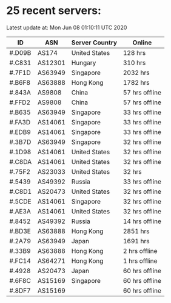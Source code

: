 # 25 recent servers:

Latest update at: Mon Jun 08 01:10:11 UTC 2020

| ID | ASN | Server Country | Online |
| -- | --- | -------------- | ------ |
| #.D09B | AS174 | United States | 128 hrs |
| #.C831 | AS12301 | Hungary | 310 hrs |
| #.7F1D | AS63949 | Singapore | 2032 hrs |
| #.B6F8 | AS63888 | Hong Kong | 1782 hrs |
| #.843A | AS9808 | China | 57 hrs offline |
| #.FFD2 | AS9808 | China | 57 hrs offline |
| #.B635 | AS63949 | Singapore | 33 hrs offline |
| #.FA3D | AS14061 | Singapore | 33 hrs offline |
| #.EDB9 | AS14061 | Singapore | 33 hrs offline |
| #.3B7D | AS63949 | Singapore | 32 hrs offline |
| #.1D98 | AS14061 | United States | 32 hrs offline |
| #.C8DA | AS14061 | United States | 32 hrs offline |
| #.75F2 | AS23033 | United States | 32 hrs |
| #.5439 | AS49392 | Russia | 33 hrs offline |
| #.C8D1 | AS20473 | United States | 32 hrs offline |
| #.5CDE | AS14061 | Singapore | 32 hrs offline |
| #.AE3A | AS14061 | United States | 32 hrs offline |
| #.8452 | AS49392 | Russia | 14 hrs offline |
| #.BD3E | AS63888 | Hong Kong | 2851 hrs |
| #.2A79 | AS63949 | Japan | 1691 hrs |
| #.33B9 | AS63888 | Hong Kong | 2 hrs offline |
| #.FC14 | AS64271 | Hong Kong | 1 hrs offline |
| #.4928 | AS20473 | Japan | 60 hrs offline |
| #.6F8C | AS15169 | Singapore | 60 hrs offline |
| #.8DF7 | AS15169 |  | 60 hrs offline |

